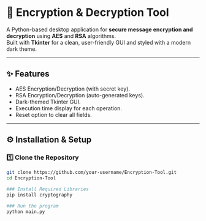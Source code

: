 # 🔐 Encryption & Decryption Tool

A Python-based desktop application for **secure message encryption and decryption** using **AES** and **RSA** algorithms.  
Built with **Tkinter** for a clean, user-friendly GUI and styled with a modern dark theme.  

---

## ✨ Features
- AES Encryption/Decryption (with secret key).
- RSA Encryption/Decryption (auto-generated keys).
- Dark-themed Tkinter GUI.
- Execution time display for each operation.
- Reset option to clear all fields.

---

## ⚙️ Installation & Setup

### 1️⃣ Clone the Repository
```bash
git clone https://github.com/your-username/Encryption-Tool.git
cd Encryption-Tool

### Install Required Libraries
pip install cryptography

### Run the program
python main.py